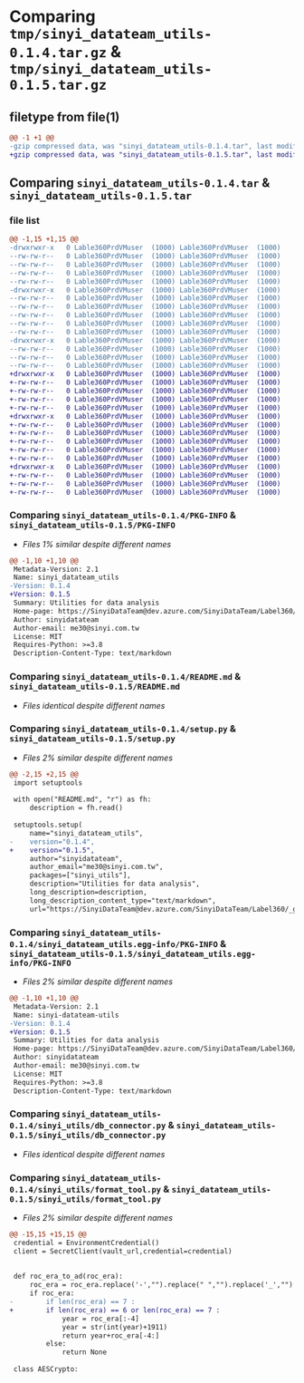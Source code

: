 # Comparing `tmp/sinyi_datateam_utils-0.1.4.tar.gz` & `tmp/sinyi_datateam_utils-0.1.5.tar.gz`

## filetype from file(1)

```diff
@@ -1 +1 @@
-gzip compressed data, was "sinyi_datateam_utils-0.1.4.tar", last modified: Tue Feb 14 07:40:30 2023, max compression
+gzip compressed data, was "sinyi_datateam_utils-0.1.5.tar", last modified: Wed May 31 06:17:07 2023, max compression
```

## Comparing `sinyi_datateam_utils-0.1.4.tar` & `sinyi_datateam_utils-0.1.5.tar`

### file list

```diff
@@ -1,15 +1,15 @@
-drwxrwxr-x   0 Lable360PrdVMuser  (1000) Lable360PrdVMuser  (1000)        0 2023-02-14 07:40:30.445531 sinyi_datateam_utils-0.1.4/
--rw-rw-r--   0 Lable360PrdVMuser  (1000) Lable360PrdVMuser  (1000)     2406 2023-02-14 07:40:30.445531 sinyi_datateam_utils-0.1.4/PKG-INFO
--rw-rw-r--   0 Lable360PrdVMuser  (1000) Lable360PrdVMuser  (1000)     2180 2022-12-16 02:49:49.000000 sinyi_datateam_utils-0.1.4/README.md
--rw-rw-r--   0 Lable360PrdVMuser  (1000) Lable360PrdVMuser  (1000)       38 2023-02-14 07:40:30.445531 sinyi_datateam_utils-0.1.4/setup.cfg
--rw-rw-r--   0 Lable360PrdVMuser  (1000) Lable360PrdVMuser  (1000)      646 2023-02-14 07:23:06.000000 sinyi_datateam_utils-0.1.4/setup.py
-drwxrwxr-x   0 Lable360PrdVMuser  (1000) Lable360PrdVMuser  (1000)        0 2023-02-14 07:40:30.441531 sinyi_datateam_utils-0.1.4/sinyi_datateam_utils.egg-info/
--rw-rw-r--   0 Lable360PrdVMuser  (1000) Lable360PrdVMuser  (1000)     2406 2023-02-14 07:40:30.000000 sinyi_datateam_utils-0.1.4/sinyi_datateam_utils.egg-info/PKG-INFO
--rw-rw-r--   0 Lable360PrdVMuser  (1000) Lable360PrdVMuser  (1000)      316 2023-02-14 07:40:30.000000 sinyi_datateam_utils-0.1.4/sinyi_datateam_utils.egg-info/SOURCES.txt
--rw-rw-r--   0 Lable360PrdVMuser  (1000) Lable360PrdVMuser  (1000)        1 2023-02-14 07:40:30.000000 sinyi_datateam_utils-0.1.4/sinyi_datateam_utils.egg-info/dependency_links.txt
--rw-rw-r--   0 Lable360PrdVMuser  (1000) Lable360PrdVMuser  (1000)       83 2023-02-14 07:40:30.000000 sinyi_datateam_utils-0.1.4/sinyi_datateam_utils.egg-info/requires.txt
--rw-rw-r--   0 Lable360PrdVMuser  (1000) Lable360PrdVMuser  (1000)       12 2023-02-14 07:40:30.000000 sinyi_datateam_utils-0.1.4/sinyi_datateam_utils.egg-info/top_level.txt
-drwxrwxr-x   0 Lable360PrdVMuser  (1000) Lable360PrdVMuser  (1000)        0 2023-02-14 07:40:30.445531 sinyi_datateam_utils-0.1.4/sinyi_utils/
--rw-rw-r--   0 Lable360PrdVMuser  (1000) Lable360PrdVMuser  (1000)        0 2022-12-06 02:44:18.000000 sinyi_datateam_utils-0.1.4/sinyi_utils/__init__.py
--rw-rw-r--   0 Lable360PrdVMuser  (1000) Lable360PrdVMuser  (1000)     2634 2022-12-16 02:49:49.000000 sinyi_datateam_utils-0.1.4/sinyi_utils/db_connector.py
--rw-rw-r--   0 Lable360PrdVMuser  (1000) Lable360PrdVMuser  (1000)     3885 2023-02-14 03:38:42.000000 sinyi_datateam_utils-0.1.4/sinyi_utils/format_tool.py
+drwxrwxr-x   0 Lable360PrdVMuser  (1000) Lable360PrdVMuser  (1000)        0 2023-05-31 06:17:07.516218 sinyi_datateam_utils-0.1.5/
+-rw-rw-r--   0 Lable360PrdVMuser  (1000) Lable360PrdVMuser  (1000)     2406 2023-05-31 06:17:07.516218 sinyi_datateam_utils-0.1.5/PKG-INFO
+-rw-rw-r--   0 Lable360PrdVMuser  (1000) Lable360PrdVMuser  (1000)     2180 2022-12-16 02:49:49.000000 sinyi_datateam_utils-0.1.5/README.md
+-rw-rw-r--   0 Lable360PrdVMuser  (1000) Lable360PrdVMuser  (1000)       38 2023-05-31 06:17:07.516218 sinyi_datateam_utils-0.1.5/setup.cfg
+-rw-rw-r--   0 Lable360PrdVMuser  (1000) Lable360PrdVMuser  (1000)      646 2023-05-31 06:16:49.000000 sinyi_datateam_utils-0.1.5/setup.py
+drwxrwxr-x   0 Lable360PrdVMuser  (1000) Lable360PrdVMuser  (1000)        0 2023-05-31 06:17:07.512218 sinyi_datateam_utils-0.1.5/sinyi_datateam_utils.egg-info/
+-rw-rw-r--   0 Lable360PrdVMuser  (1000) Lable360PrdVMuser  (1000)     2406 2023-05-31 06:17:07.000000 sinyi_datateam_utils-0.1.5/sinyi_datateam_utils.egg-info/PKG-INFO
+-rw-rw-r--   0 Lable360PrdVMuser  (1000) Lable360PrdVMuser  (1000)      316 2023-05-31 06:17:07.000000 sinyi_datateam_utils-0.1.5/sinyi_datateam_utils.egg-info/SOURCES.txt
+-rw-rw-r--   0 Lable360PrdVMuser  (1000) Lable360PrdVMuser  (1000)        1 2023-05-31 06:17:07.000000 sinyi_datateam_utils-0.1.5/sinyi_datateam_utils.egg-info/dependency_links.txt
+-rw-rw-r--   0 Lable360PrdVMuser  (1000) Lable360PrdVMuser  (1000)       83 2023-05-31 06:17:07.000000 sinyi_datateam_utils-0.1.5/sinyi_datateam_utils.egg-info/requires.txt
+-rw-rw-r--   0 Lable360PrdVMuser  (1000) Lable360PrdVMuser  (1000)       12 2023-05-31 06:17:07.000000 sinyi_datateam_utils-0.1.5/sinyi_datateam_utils.egg-info/top_level.txt
+drwxrwxr-x   0 Lable360PrdVMuser  (1000) Lable360PrdVMuser  (1000)        0 2023-05-31 06:17:07.516218 sinyi_datateam_utils-0.1.5/sinyi_utils/
+-rw-rw-r--   0 Lable360PrdVMuser  (1000) Lable360PrdVMuser  (1000)        0 2022-12-06 02:44:18.000000 sinyi_datateam_utils-0.1.5/sinyi_utils/__init__.py
+-rw-rw-r--   0 Lable360PrdVMuser  (1000) Lable360PrdVMuser  (1000)     2634 2022-12-16 02:49:49.000000 sinyi_datateam_utils-0.1.5/sinyi_utils/db_connector.py
+-rw-rw-r--   0 Lable360PrdVMuser  (1000) Lable360PrdVMuser  (1000)     3906 2023-05-31 06:15:07.000000 sinyi_datateam_utils-0.1.5/sinyi_utils/format_tool.py
```

### Comparing `sinyi_datateam_utils-0.1.4/PKG-INFO` & `sinyi_datateam_utils-0.1.5/PKG-INFO`

 * *Files 1% similar despite different names*

```diff
@@ -1,10 +1,10 @@
 Metadata-Version: 2.1
 Name: sinyi_datateam_utils
-Version: 0.1.4
+Version: 0.1.5
 Summary: Utilities for data analysis
 Home-page: https://SinyiDataTeam@dev.azure.com/SinyiDataTeam/Label360/_git/sinyi_utils
 Author: sinyidatateam
 Author-email: me30@sinyi.com.tw
 License: MIT
 Requires-Python: >=3.8
 Description-Content-Type: text/markdown
```

### Comparing `sinyi_datateam_utils-0.1.4/README.md` & `sinyi_datateam_utils-0.1.5/README.md`

 * *Files identical despite different names*

### Comparing `sinyi_datateam_utils-0.1.4/setup.py` & `sinyi_datateam_utils-0.1.5/setup.py`

 * *Files 2% similar despite different names*

```diff
@@ -2,15 +2,15 @@
 import setuptools
   
 with open("README.md", "r") as fh:
     description = fh.read()
   
 setuptools.setup(
     name="sinyi_datateam_utils",
-    version="0.1.4",
+    version="0.1.5",
     author="sinyidatateam",
     author_email="me30@sinyi.com.tw",
     packages=["sinyi_utils"],
     description="Utilities for data analysis",
     long_description=description,
     long_description_content_type="text/markdown",
     url="https://SinyiDataTeam@dev.azure.com/SinyiDataTeam/Label360/_git/sinyi_utils",
```

### Comparing `sinyi_datateam_utils-0.1.4/sinyi_datateam_utils.egg-info/PKG-INFO` & `sinyi_datateam_utils-0.1.5/sinyi_datateam_utils.egg-info/PKG-INFO`

 * *Files 2% similar despite different names*

```diff
@@ -1,10 +1,10 @@
 Metadata-Version: 2.1
 Name: sinyi-datateam-utils
-Version: 0.1.4
+Version: 0.1.5
 Summary: Utilities for data analysis
 Home-page: https://SinyiDataTeam@dev.azure.com/SinyiDataTeam/Label360/_git/sinyi_utils
 Author: sinyidatateam
 Author-email: me30@sinyi.com.tw
 License: MIT
 Requires-Python: >=3.8
 Description-Content-Type: text/markdown
```

### Comparing `sinyi_datateam_utils-0.1.4/sinyi_utils/db_connector.py` & `sinyi_datateam_utils-0.1.5/sinyi_utils/db_connector.py`

 * *Files identical despite different names*

### Comparing `sinyi_datateam_utils-0.1.4/sinyi_utils/format_tool.py` & `sinyi_datateam_utils-0.1.5/sinyi_utils/format_tool.py`

 * *Files 2% similar despite different names*

```diff
@@ -15,15 +15,15 @@
 credential = EnvironmentCredential()
 client = SecretClient(vault_url,credential=credential)
 
 
 def roc_era_to_ad(roc_era):
     roc_era = roc_era.replace('-',"").replace(" ","").replace('_',"")
     if roc_era: 
-        if len(roc_era) == 7 :
+        if len(roc_era) == 6 or len(roc_era) == 7 :
             year = roc_era[:-4]
             year = str(int(year)+1911)
             return year+roc_era[-4:]
         else:
             return None
 
 class AESCrypto:
```

